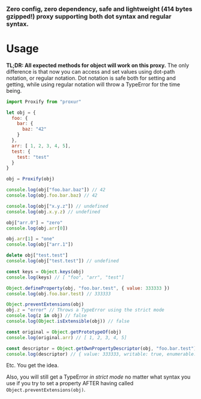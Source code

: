 ### Zero config, zero dependency, safe and lightweight (414 bytes gzipped!) proxy supporting both dot syntax and regular syntax.

# Usage

**TL;DR: All expected methods for object will work on this proxy.**
The only difference is that now you can access and set values using dot-path notation, or regular notation. Dot notation is safe both for setting and getting, while using regular notation will throw a TypeError for the time being.

```js
import Proxify from "proxur"

let obj = {
  foo: {
    bar: {
      baz: "42"
    }
  },
  arr: [ 1, 2, 3, 4, 5],
  test: {
    test: "test"
  }
}

obj = Proxify(obj)

console.log(obj["foo.bar.baz"]) // 42
console.log(obj.foo.bar.baz) // 42

console.log(obj["x.y.z"]) // undefined
console.log(obj.x.y.z) // undefined

obj["arr.0"] = "zero"
console.log(obj.arr[0])

obj.arr[1] = "one"
console.log(obj["arr.1"])

delete obj["test.test"]
console.log(obj["test.test"]) // undefined

const keys = Object.keys(obj)
console.log(keys) // [ "foo", "arr", "test"]

Object.defineProperty(obj, "foo.bar.test", { value: 333333 })
console.log(obj.foo.bar.test) // 333333

Object.preventExtensions(obj)
obj.z = "error" // Throws a TypeError using the strict mode
console.log(z in obj) // false
console.log(Object.isExtensible(obj)) // false

const original = Object.getPrototypeOf(obj)
console.log(original.arr) // [ 1, 2, 3, 4, 5]

const descriptor = Object.getOwnPropertyDescriptor(obj, "foo.bar.test")
console.log(descriptor) // { value: 333333, writable: true, enumerable: true, configurable: true }
```

Etc. You get the idea.

Also, you will still get a TypeError *in strict mode* no matter what syntax you use if you try to set a property AFTER having called `Object.preventExtensions(obj)`.